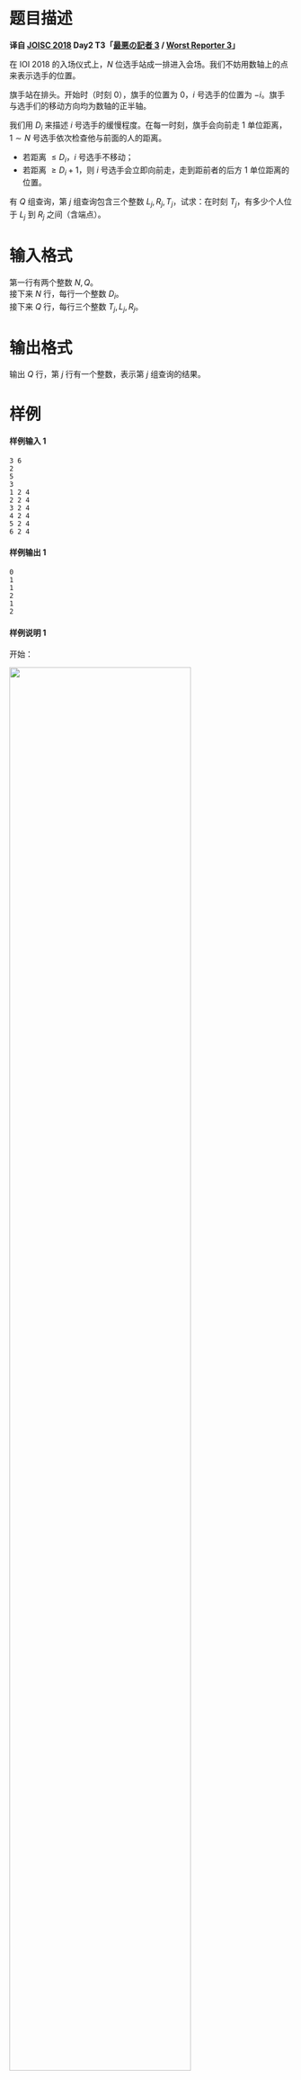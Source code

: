 
# 题目描述

**译自 [JOISC 2018](https://www.ioi-jp.org/camp/2018/2018-sp-tasks/index.html) Day2 T3「[最悪の記者 3](https://www.ioi-jp.org/camp/2018/2018-sp-tasks/day2/worst_reporter3.pdf) / [Worst Reporter 3](https://www.ioi-jp.org/camp/2018/2018-sp-tasks/day2/worst_reporter3-en.pdf)」**

在 IOI 2018 的入场仪式上，$N$ 位选手站成一排进入会场。我们不妨用数轴上的点来表示选手的位置。

旗手站在排头。开始时（时刻 $0$），旗手的位置为 $0$，$i$ 号选手的位置为 $-i$。旗手与选手们的移动方向均为数轴的正半轴。

我们用 $D_i$ 来描述 $i$ 号选手的缓慢程度。在每一时刻，旗手会向前走 $1$ 单位距离，$1\sim N$ 号选手依次检查他与前面的人的距离。

* 若距离 $\le D_i$，$i$ 号选手不移动；
* 若距离 $\ge D_i+1$，则 $i$ 号选手会立即向前走，走到距前者的后方 $1$ 单位距离的位置。

有 $Q$ 组查询，第 $j$ 组查询包含三个整数 $L_j, R_j, T_j$，试求：在时刻 $T_j$，有多少个人位于 $L_j$ 到 $R_j$ 之间（含端点）。

# 输入格式

第一行有两个整数 $N,Q$。  
接下来 $N$ 行，每行一个整数 $D_i$。  
接下来 $Q$ 行，每行三个整数 $T_j, L_j, R_j$。

# 输出格式

输出 $Q$ 行，第 $j$ 行有一个整数，表示第 $j$ 组查询的结果。

# 样例

#### 样例输入 1
```plain
3 6
2
5
3
1 2 4
2 2 4
3 2 4
4 2 4
5 2 4
6 2 4
```

#### 样例输出 1
```plain
0
1
1
2
1
2
```

#### 样例说明 1
开始：

<img src="/source/loj/2836/img/aHR0cHM6Ly9pLmxvbGkubmV0LzIwMTgvMTIvMDQvNWMwNjE2YmU0ODE0Yi5wbmc=.png" width="80%" />

时刻 1：

<img src="/source/loj/2836/img/aHR0cHM6Ly9pLmxvbGkubmV0LzIwMTgvMTIvMDQvNWMwNjE2YmVlYmRmZS5wbmc=.png" width="80%" />

时刻 2：

<img src="/source/loj/2836/img/aHR0cHM6Ly9pLmxvbGkubmV0LzIwMTgvMTIvMDQvNWMwNjE2YzAxMjUzNi5wbmc=.png" width="80%" />

时刻 3：

<img src="/source/loj/2836/img/aHR0cHM6Ly9pLmxvbGkubmV0LzIwMTgvMTIvMDQvNWMwNjE2YzAxNjE0NC5wbmc=.png" width="80%" />

时刻 4：

<img src="https://i.loli.net/2018/12/04/5c0616c061165.png" width="80%" />

时刻 5：

<img src="/source/loj/2836/img/aHR0cHM6Ly9pLmxvbGkubmV0LzIwMTgvMTIvMDQvNWMwNjE2YzA2MDQxNi5wbmc=.png" width="80%" />

时刻 6：

<img src="/source/loj/2836/img/aHR0cHM6Ly9pLmxvbGkubmV0LzIwMTgvMTIvMDQvNWMwNjE2YzIxZjE2MC5wbmc=.png" width="80%" />

#### 样例输入 2
```plain
4 2
1
1
1
1
2 1 4
1 3 6
```

#### 样例输出 2
```plain
2
0
```

#### 样例输入 3
```plain
6 6
11
36
28
80
98
66
36 29 33
190 171 210
18 20 100
1000 900 1100
92 87 99
200 100 300
```

#### 样例输出 3
```plain
1
6
0
5
2
7
```

# 数据范围与提示

对于所有测试数据，$1\le N,Q\le 5\times 10^5,$ $1\le D_j, T_j\le 10^9,$ $1\le L_j\le R_j\le 10^9$。

|子任务编号|分值|特殊限制|
|-|-|-|
|1|7|$D_i=1$|
|2|12|$N,Q\le 1000,$ $T_j,L_j,R_j\le 1000$|
|3|81|无特殊限制|

